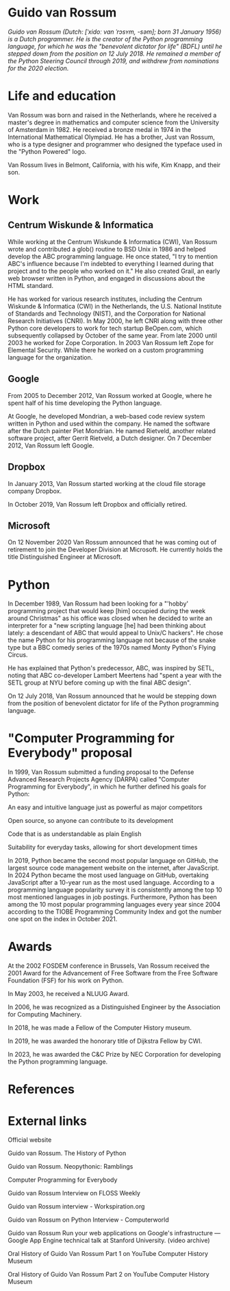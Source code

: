 # Guido van Rossum

*Guido van Rossum (Dutch: [ˈxidoː vɑn ˈrɔsʏm, -səm]; born 31 January 1956) is a Dutch programmer. He is the creator of the Python programming language, for which he was the "benevolent dictator for life" (BDFL) until he stepped down from the position on 12 July 2018. He remained a member of the Python Steering Council through 2019, and withdrew from nominations for the 2020 election.*

# Life and education
Van Rossum was born and raised in the Netherlands, where he received a master's degree in mathematics and computer science from the University of Amsterdam in 1982. He received a bronze medal in 1974 in the International Mathematical Olympiad. He has a brother, Just van Rossum, who is a type designer and programmer who designed the typeface used in the "Python Powered" logo.

Van Rossum lives in Belmont, California, with his wife, Kim Knapp, and their son.

# Work


## Centrum Wiskunde & Informatica
While working at the Centrum Wiskunde & Informatica (CWI), Van Rossum wrote and contributed a glob() routine to BSD Unix in 1986 and helped develop the ABC programming language. He once stated, "I try to mention ABC's influence because I'm indebted to everything I learned during that project and to the people who worked on it." He also created Grail, an early web browser written in Python, and engaged in discussions about the HTML standard.

He has worked for various research institutes, including the Centrum Wiskunde & Informatica (CWI) in the Netherlands, the U.S. National Institute of Standards and Technology (NIST), and the Corporation for National Research Initiatives (CNRI). In May 2000, he left CNRI along with three other Python core developers to work for tech startup BeOpen.com, which subsequently collapsed by October of the same year. From late 2000 until 2003 he worked for Zope Corporation. In 2003 Van Rossum left Zope for Elemental Security. While there he worked on a custom programming language for the organization.

## Google
From 2005 to December 2012, Van Rossum worked at Google, where he spent half of his time developing the Python language. 

At Google, he developed Mondrian, a web-based code review system written in Python and used within the company. He named the software after the Dutch painter Piet Mondrian. He named Rietveld, another related software project, after Gerrit Rietveld, a Dutch designer. On 7 December 2012, Van Rossum left Google.

## Dropbox
In January 2013, Van Rossum started working at the cloud file storage company Dropbox.

In October 2019, Van Rossum left Dropbox and officially retired.

## Microsoft
On 12 November 2020 Van Rossum announced that he was coming out of retirement to join the Developer Division at Microsoft. He currently holds the title Distinguished Engineer at Microsoft.

# Python
In December 1989, Van Rossum had been looking for a "'hobby' programming project that would keep [him] occupied during the week around Christmas" as his office was closed when he decided to write an interpreter for a "new scripting language [he] had been thinking about lately: a descendant of ABC that would appeal to Unix/C hackers". He chose the name Python for his programming language not because of the snake type but a BBC comedy series of the 1970s named Monty Python's Flying Circus.

He has explained that Python's predecessor, ABC, was inspired by SETL, noting that ABC co-developer Lambert Meertens had "spent a year with the SETL group at NYU before coming up with the final ABC design".

On 12 July 2018, Van Rossum announced that he would be stepping down from the position of benevolent dictator for life of the Python programming language.

# "Computer Programming for Everybody" proposal
In 1999, Van Rossum submitted a funding proposal to the Defense Advanced Research Projects Agency (DARPA) called "Computer Programming for Everybody", in which he further defined his goals for Python:



An easy and intuitive language just as powerful as major competitors

Open source, so anyone can contribute to its development

Code that is as understandable as plain English

Suitability for everyday tasks, allowing for short development times

In 2019, Python became the second most popular language on GitHub, the largest source code management website on the internet, after JavaScript. In 2024 Python became the most used language on GitHub, overtaking JavaScript after a 10-year run as the most used language.  According to a programming language popularity survey it is consistently among the top 10 most mentioned languages in job postings. Furthermore, Python has been among the 10 most popular programming languages every year since 2004 according to the TIOBE Programming Community Index and got the number one spot on the index in October 2021.

# Awards
At the 2002 FOSDEM conference in Brussels, Van Rossum received the 2001 Award for the Advancement of Free Software from the Free Software Foundation (FSF) for his work on Python.

In May 2003, he received a NLUUG Award.

In 2006, he was recognized as a Distinguished Engineer by the Association for Computing Machinery.

In 2018, he was made a Fellow of the Computer History museum.

In 2019, he was awarded the honorary title of Dijkstra Fellow by CWI.

In 2023, he was awarded the C&C Prize by NEC Corporation for developing the Python programming language.

# References


# External links


Official website 

Guido van Rossum. The History of Python

Guido van Rossum. Neopythonic: Ramblings

Computer Programming for Everybody

Guido van Rossum Interview on FLOSS Weekly

Guido van Rossum interview - Workspiration.org

Guido van Rossum on Python Interview - Computerworld

Guido van Rossum Run your web applications on Google's infrastructure — Google App Engine technical talk at Stanford University. (video archive)

Oral History of Guido Van Rossum Part 1 on YouTube Computer History Museum

Oral History of Guido Van Rossum Part 2 on YouTube Computer History Museum

